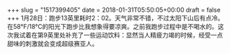 +++
slug = "1517399405"
date = 2018-01-31T05:50:05+00:00
draft = false
+++
1月28日：跑步13英里耗时2：02。天气非常不错，不过太阳下山后有点冷。在58°F/18°C的阳光下跑步比我想象得要凉爽。之前我跑步过程中是不喝水的。这次我试着在第9英里处补充了一些运动饮料：显然当人精疲力竭的时候，经受一点甜味的刺激就会变成超级赛亚人。